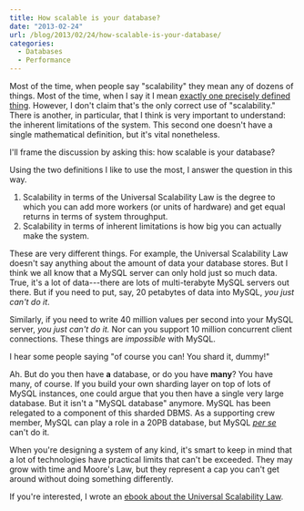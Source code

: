 ```yaml
---
title: How scalable is your database?
date: "2013-02-24"
url: /blog/2013/02/24/how-scalable-is-your-database/
categories:
  - Databases
  - Performance
---
```

Most of the time, when people say "scalability" they mean any of dozens of things. Most of the time, when I say it I mean [exactly one precisely defined thing](http://www.perfdynamics.com/Manifesto/USLscalability.html). However, I don't claim that's the only correct use of "scalability." There is another, in particular, that I think is very important to understand: the inherent limitations of the system. This second one doesn't have a single mathematical definition, but it's vital nonetheless.

I'll frame the discussion by asking this: how scalable is your database?

Using the two definitions I like to use the most, I answer the question in this way.

1.  Scalability in terms of the Universal Scalability Law is the degree to which you can add more workers (or units of hardware) and get equal returns in terms of system throughput.
2.  Scalability in terms of inherent limitations is how big you can actually make the system.

These are very different things. For example, the Universal Scalability Law doesn't say anything about the amount of data your database stores. But I think we all know that a MySQL server can only hold just so much data. True, it's a lot of data---there are lots of multi-terabyte MySQL servers out there. But if you need to put, say, 20 petabytes of data into MySQL, *you just can't do it*.

Similarly, if you need to write 40 million values per second into your MySQL server, *you just can't do it.* Nor can you support 10 million concurrent client connections. These things are *impossible* with MySQL.

I hear some people saying "of course you can! You shard it, dummy!"

Ah. But do you then have **a** database, or do you have **many**? You have many, of course. If you build your own sharding layer on top of lots of MySQL instances, one could argue that you then have a single very large database. But it isn't a "MySQL database" anymore. MySQL has been relegated to a component of this sharded DBMS. As a supporting crew member, MySQL can play a role in a 20PB database, but MySQL *[per se](http://dictionary.reference.com/browse/per+se)* can't do it.

When you're designing a system of any kind, it's smart to keep in mind that a lot of technologies have practical limits that can't be exceeded. They may grow with time and Moore's Law, but they represent a cap you can't get around without doing something differently.

If you're interested, I wrote an [ebook about the Universal Scalability
Law](https://www.vividcortex.com/resources/universal-scalability-law/).
